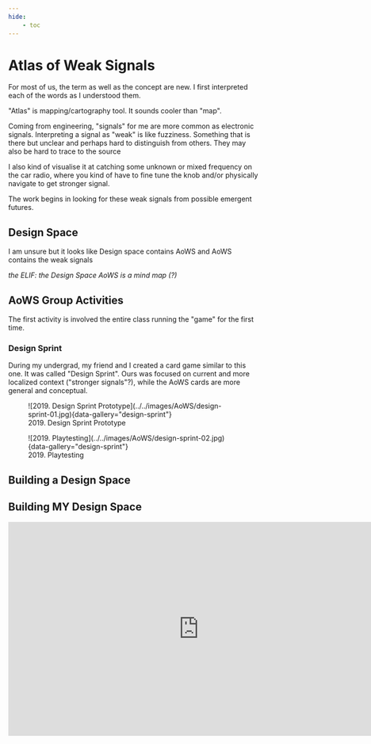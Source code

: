 ```yaml
---
hide:
    - toc
---
```


# Atlas of Weak Signals

For most of us, the term as well as the concept are new. I first interpreted each of the words as I understood them.

"Atlas" is mapping/cartography tool. It sounds cooler than "map".

Coming from engineering, "signals" for me are more common as electronic signals. Interpreting a signal as "weak" is like fuzziness. Something that is there but unclear and perhaps hard to distinguish from others. They may also be hard to trace to the source

I also kind of visualise it at catching some unknown or mixed frequency on the car radio, where you kind of have to fine tune the knob and/or physically navigate to get stronger signal.

The work begins in looking for these weak signals from possible emergent  futures. 

## Design Space
I am unsure but it looks like Design space contains AoWS and AoWS contains the weak signals

*the ELIF: the Design Space AoWS is a mind map (?)*

## AoWS Group Activities
The first activity is involved the entire class running the "game"  for the first time. 

### Design Sprint
During my undergrad, my friend and I created a card game similar to this one. It was called "Design Sprint". Ours was focused on current and more localized context ("stronger signals"?), while the AoWS cards are more general and conceptual.

<figure markdown>
  ![2019. Design Sprint Prototype](../../images/AoWS/design-sprint-01.jpg){data-gallery="design-sprint"}
  <figcaption>2019. Design Sprint Prototype</figcaption>
</figure>
<figure markdown>
  ![2019. Playtesting](../../images/AoWS/design-sprint-02.jpg){data-gallery="design-sprint"}
  <figcaption>2019. Playtesting</figcaption>
</figure>



## Building a Design Space

## Building MY Design Space


<iframe width="768" height="432" src="https://miro.com/app/embed/uXjVNcPeXLc=/?pres=1&frameId=3458764566367281442&embedId=871681714331" frameborder="0" scrolling="yes" allowfullscreen></iframe>
